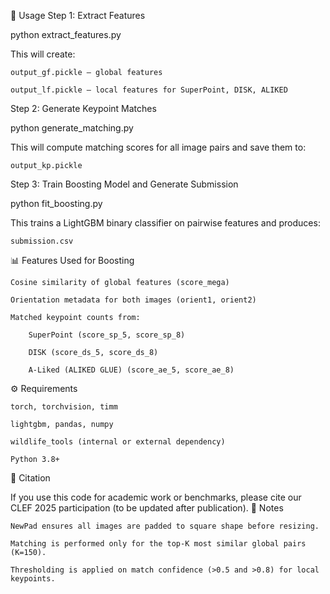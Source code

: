 🚀 Usage
Step 1: Extract Features

python extract_features.py

This will create:

    output_gf.pickle — global features

    output_lf.pickle — local features for SuperPoint, DISK, ALIKED

Step 2: Generate Keypoint Matches

python generate_matching.py

This will compute matching scores for all image pairs and save them to:

    output_kp.pickle

Step 3: Train Boosting Model and Generate Submission

python fit_boosting.py

This trains a LightGBM binary classifier on pairwise features and produces:

    submission.csv

📊 Features Used for Boosting

    Cosine similarity of global features (score_mega)

    Orientation metadata for both images (orient1, orient2)

    Matched keypoint counts from:

        SuperPoint (score_sp_5, score_sp_8)

        DISK (score_ds_5, score_ds_8)

        A-Liked (ALIKED GLUE) (score_ae_5, score_ae_8)

⚙️ Requirements

    torch, torchvision, timm

    lightgbm, pandas, numpy

    wildlife_tools (internal or external dependency)

    Python 3.8+

📝 Citation

If you use this code for academic work or benchmarks, please cite our CLEF 2025 participation (to be updated after publication).
📌 Notes

    NewPad ensures all images are padded to square shape before resizing.

    Matching is performed only for the top-K most similar global pairs (K=150).

    Thresholding is applied on match confidence (>0.5 and >0.8) for local keypoints.
